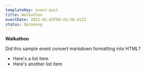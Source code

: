 ```yaml
---
templateKey: event-post
title: Walkathon
eventDate: 2022-01-03T00:24:38.412Z
status: Upcoming
---
```

**Walkathon**

Did this sample event convert markdown formatting into HTML?

* Here's a list item
* Here's another list item
